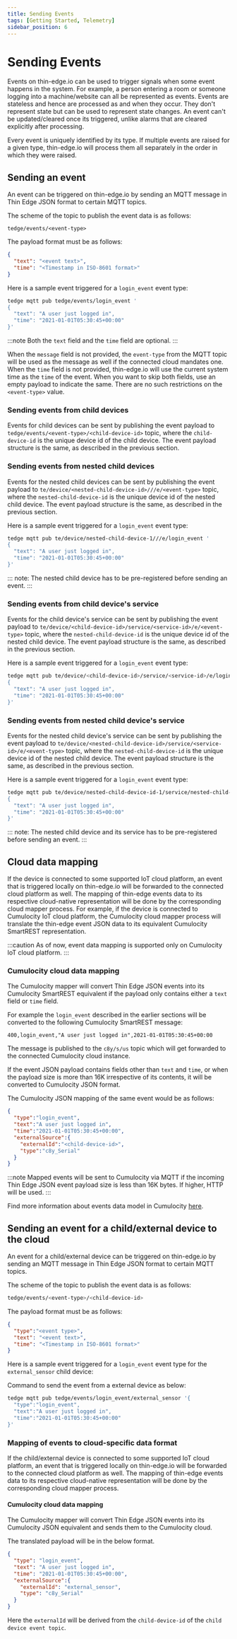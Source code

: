 ```yaml
---
title: Sending Events
tags: [Getting Started, Telemetry]
sidebar_position: 6
---
```


# Sending Events

Events on thin-edge.io can be used to trigger signals when some event happens in the system.
For example, a person entering a room or someone logging into a machine/website can all be represented as events.
Events are stateless and hence are processed as and when they occur.
They don't represent state but can be used to represent state changes.
An event can't be updated/cleared once its triggered, unlike alarms that are cleared explicitly after processing.

Every event is uniquely identified by its type.
If multiple events are raised for a given type, thin-edge.io will process them all separately in the order in which they were raised.

## Sending an event

An event can be triggered on thin-edge.io by sending an MQTT message in Thin Edge JSON format to certain MQTT topics.

The scheme of the topic to publish the event data is as follows:

```text title="Topic"
tedge/events/<event-type>
```

The payload format must be as follows:

```json title="Payload"
{
  "text": "<event text>",
  "time": "<Timestamp in ISO-8601 format>"
}
```

Here is a sample event triggered for a `login_event` event type:

```sh te2mqtt
tedge mqtt pub tedge/events/login_event '
{
  "text": "A user just logged in",
  "time": "2021-01-01T05:30:45+00:00"
}'
```

:::note
Both the `text` field and the `time` field are optional.
:::

When the `message` field is not provided, the `event-type` from the MQTT topic will be used as the message as well if the connected cloud mandates one.
When the `time` field is not provided, thin-edge.io will use the current system time as the `time` of the event.
When you want to skip both fields, use an empty payload to indicate the same.
There are no such restrictions on the `<event-type>` value.

### Sending events from child devices

Events for child devices can be sent by publishing the event payload to `tedge/events/<event-type>/<child-device-id>` topic,
where the `child-device-id` is the unique device id of the child device.
The event payload structure is the same, as described in the previous section.

### Sending events from nested child devices

Events for the nested child devices can be sent by publishing the event payload to `te/device/<nested-child-device-id>///e/<event-type>` topic,
where the `nested-child-device-id` is the unique device id of the nested child device.
The event payload structure is the same, as described in the previous section.

Here is a sample event triggered for a `login_event` event type:

```sh te2mqtt
tedge mqtt pub te/device/nested-child-device-1///e/login_event '
{
  "text": "A user just logged in",
  "time": "2021-01-01T05:30:45+00:00"
}'
```
:::
note: The nested child device has to be pre-registered before sending an event.
:::

### Sending events from child device's service

Events for the child device's service can be sent by publishing the event payload to `te/device/<child-device-id>/service/<service-id>/e/<event-type>` topic,
where the `nested-child-device-id` is the unique device id of the nested child device.
The event payload structure is the same, as described in the previous section.

Here is a sample event triggered for a `login_event` event type:

```sh te2mqtt
tedge mqtt pub te/device/<child-device-id>/service/<service-id>/e/login_event'
{
  "text": "A user just logged in",
  "time": "2021-01-01T05:30:45+00:00"
}'
```

### Sending events from nested child device's service

Events for the nested child device's service can be sent by publishing the event payload to `te/device/<nested-child-device-id>/service/<service-id>/e/<event-type>` topic,
where the `nested-child-device-id` is the unique device id of the nested child device.
The event payload structure is the same, as described in the previous section.

Here is a sample event triggered for a `login_event` event type:

```sh te2mqtt
tedge mqtt pub te/device/nested-child-device-id-1/service/nested-child-service/e/login_event'
{
  "text": "A user just logged in",
  "time": "2021-01-01T05:30:45+00:00"
}'
```

:::
note: The nested child device and its service has to be pre-registered before sending an event.
:::

## Cloud data mapping

If the device is connected to some supported IoT cloud platform, an event that is triggered locally on thin-edge.io will be forwarded to the connected cloud platform as well.
The mapping of thin-edge events data to its respective cloud-native representation will be done by the corresponding cloud mapper process.
For example, if the device is connected to Cumulocity IoT cloud platform, the Cumulocity cloud mapper process will translate the thin-edge event JSON data to its equivalent Cumulocity SmartREST representation.

:::caution
As of now, event data mapping is supported only on Cumulocity IoT cloud platform.
:::

### Cumulocity cloud data mapping

The Cumulocity mapper will convert Thin Edge JSON events into its Cumulocity SmartREST equivalent if the payload only contains either a `text` field or `time` field.

For example the `login_event` described in the earlier sections will be converted to the following Cumulocity SmartREST message:

```csv
400,login_event,"A user just logged in",2021-01-01T05:30:45+00:00
```

The message is published to the `c8y/s/us` topic which will get forwarded to the connected Cumulocity cloud instance.

If the event JSON payload contains fields other than `text` and `time`, or when the payload size is more than 16K irrespective of its contents, it will be converted to Cumulocity JSON format.

The Cumulocity JSON mapping of the same event would be as follows:

```json
{
  "type":"login_event",
  "text":"A user just logged in",
  "time":"2021-01-01T05:30:45+00:00",
  "externalSource":{
    "externalId":"<child-device-id>",
    "type":"c8y_Serial"
  }
}
```

:::note
Mapped events will be sent to Cumulocity via MQTT if the incoming Thin Edge JSON event payload size is less than 16K bytes. If higher, HTTP will be used.
:::

Find more information about events data model in Cumulocity [here](https://cumulocity.com/guides/concepts/domain-model/#events).

## Sending an event for a child/external device to the cloud

An event for a child/external device can be triggered on thin-edge.io by sending an MQTT message in Thin Edge JSON format to certain MQTT topics.

The scheme of the topic to publish the event data is as follows:

```sh title="Topic"
tedge/events/<event-type>/<child-device-id>
```

The payload format must be as follows:

```json title="Payload"
{
  "type":"<event type>",
  "text": "<event text>",
  "time": "<Timestamp in ISO-8601 format>"
}
```

Here is a sample event triggered for a `login_event` event type for the `external_sensor` child device:

Command to send the event from a external device as below:

```sh te2mqtt
tedge mqtt pub tedge/events/login_event/external_sensor '{
  "type":"login_event",
  "text":"A user just logged in",
  "time":"2021-01-01T05:30:45+00:00"
}'
```

### Mapping of events to cloud-specific data format

If the child/external device is connected to some supported IoT cloud platform, an event that is triggered locally on thin-edge.io will be forwarded to the connected cloud platform as well.
The mapping of thin-edge events data to its respective cloud-native representation will be done by the corresponding cloud mapper process.

#### Cumulocity cloud data mapping

The Cumulocity mapper will convert Thin Edge JSON events into its Cumulocity JSON equivalent and sends them to the Cumulocity cloud.

The translated payload will be in the below format.

```json
{
  "type": "login_event",
  "text": "A user just logged in",
  "time": "2021-01-01T05:30:45+00:00",
  "externalSource":{
    "externalId": "external_sensor",
    "type": "c8y_Serial"
  }
}
```
Here the `externalId` will be derived from the `child-device-id` of the `child device event topic`.
